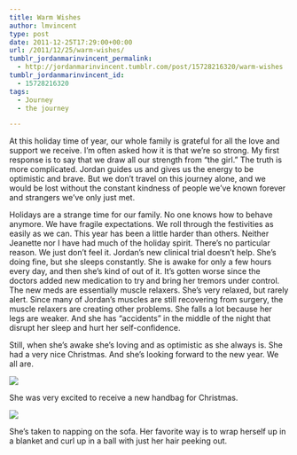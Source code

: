 ```yaml
---
title: Warm Wishes
author: lmvincent
type: post
date: 2011-12-25T17:29:00+00:00
url: /2011/12/25/warm-wishes/
tumblr_jordanmarinvincent_permalink:
  - http://jordanmarinvincent.tumblr.com/post/15728216320/warm-wishes
tumblr_jordanmarinvincent_id:
  - 15728216320
tags:
  - Journey
  - the journey

---
```

At this holiday time of year, our whole family is grateful for all the love and support we receive. I&rsquo;m often asked how it is that we&rsquo;re so strong. My first response is to say that we draw all our strength from &ldquo;the girl.&rdquo; The truth is more complicated. Jordan guides us and gives us the energy to be optimistic and brave. But we don&rsquo;t travel on this journey alone, and we would be lost without the constant kindness of people we&rsquo;ve known forever and strangers we&rsquo;ve only just met.

Holidays are a strange time for our family. No one knows how to behave anymore. We have fragile expectations. We roll through the festivities as easily as we can. This year has been a little harder than others. Neither Jeanette nor I have had much of the holiday spirit. There&rsquo;s no particular reason. We just don&rsquo;t feel it. Jordan&rsquo;s new clinical trial doesn&rsquo;t help. She&rsquo;s doing fine, but she sleeps constantly. She is awake for only a few hours every day, and then she&rsquo;s kind of out of it. It&rsquo;s gotten worse since the doctors added new medication to try and bring her tremors under control. The new meds are essentially muscle relaxers. She&rsquo;s very relaxed, but rarely alert. Since many of Jordan&rsquo;s muscles are still recovering from surgery, the muscle relaxers are creating other problems. She falls a lot because her legs are weaker. And she has &ldquo;accidents&rdquo; in the middle of the night that disrupt her sleep and hurt her self-confidence.

Still, when she&rsquo;s awake she&rsquo;s loving and as optimistic as she always is. She had a very nice Christmas. And she&rsquo;s looking forward to the new year. We all are.

![][1] 

She was very excited to receive a new handbag for Christmas.

![][2] 

She&rsquo;s taken to napping on the sofa. Her favorite way is to wrap herself up in a blanket and curl up in a ball with just her hair peeking out.

 [1]: http://media.tumblr.com/tumblr_lxydszIeDA1r5aaue.png
 [2]: http://media.tumblr.com/tumblr_lxydubag1F1r5aaue.png